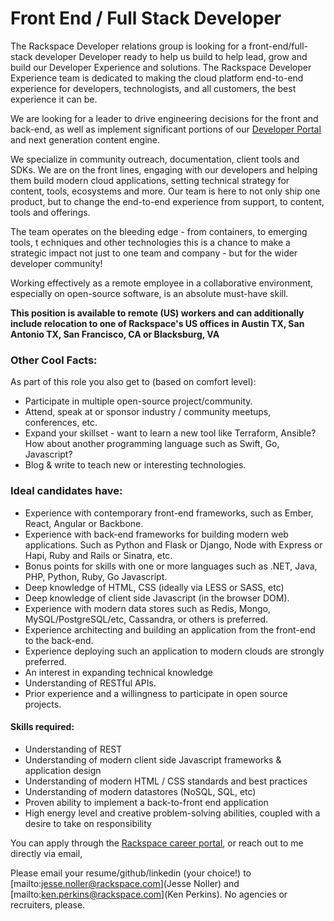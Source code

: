 # Front End / Full Stack Developer


The Rackspace Developer relations group is looking for a front-end/full-stack developer
Developer ready to help us build to help lead, grow and build our Developer Experience
and solutions. The Rackspace Developer Experience team is dedicated to making
the cloud platform end-to-end experience for developers, technologists, and
all customers, the best experience it can be.

We are looking for a leader to drive engineering decisions for the front and back-end, as
well as implement significant portions of our [Developer Portal](https://developer.rackspace.com)
and next generation content engine.

We specialize in community outreach, documentation, client tools and SDKs.
We are on the front lines, engaging with our developers and helping them
build modern cloud applications, setting technical strategy for content,
tools, ecosystems and more. Our team is here to not only ship one product,
but to change the end-to-end experience from support, to content, tools and
offerings.

The team operates on the bleeding edge - from containers, to emerging tools, t
echniques and other technologies this is a chance to make a strategic impact
not just to one team and company - but for the wider developer community!

Working effectively as a remote employee in a collaborative environment,
especially on open-source software, is an absolute must-have skill.

**This position is available to remote (US) workers and can additionally
include relocation to one of Rackspace's US offices in Austin TX, San Antonio TX,
San Francisco, CA or Blacksburg, VA**

### Other Cool Facts:

As part of this role you also get to (based on comfort level):

* Participate in multiple open-source project/community.
* Attend, speak at or sponsor industry / community meetups, conferences, etc.
* Expand your skillset - want to learn a new tool like Terraform, Ansible? How
about another programming language such as Swift, Go, Javascript?
* Blog & write to teach new or interesting technologies.

### Ideal candidates have:

* Experience with contemporary front-end frameworks, such as Ember, React, Angular or Backbone.
* Experience with back-end frameworks for building modern web applications. Such as Python and Flask or Django, Node with Express or Hapi, Ruby and Rails or Sinatra, etc.
* Bonus points for skills with one or more languages such as .NET, Java, PHP, Python, Ruby, Go Javascript.
* Deep knowledge of HTML, CSS (ideally via LESS or SASS, etc)
* Deep knowledge of client side Javascript (in the browser DOM).
* Experience with modern data stores such as Redis, Mongo, MySQL/PostgreSQL/etc, Cassandra, or others is preferred.
* Experience architecting and building an application from the front-end to the back-end.
* Experience deploying such an application to modern clouds are strongly preferred.
* An interest in expanding technical knowledge
* Understanding of RESTful APIs.
* Prior experience and a willingness to participate in open source projects.

#### Skills required:

* Understanding of REST
* Understanding of modern client side Javascript frameworks & application design
* Understanding of modern HTML / CSS standards and best practices
* Understanding of modern datastores (NoSQL, SQL, etc)
* Proven ability to implement a back-to-front end application
* High energy level and creative problem-solving abilities, coupled with a desire to take on responsibility

You can apply through the [Rackspace career portal](https://uscareers-rackspace.icims.com/jobs/12892/sr.-full-stack-developer-for-developer-experience/job), or reach out to me directly via email,

Please email your resume/github/linkedin (your choice!) to [mailto:jesse.noller@rackspace.com](Jesse Noller) and [mailto:ken.perkins@rackspace.com](Ken Perkins). No agencies or recruiters, please.
